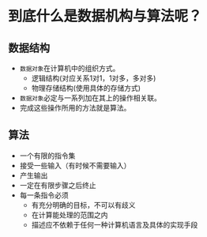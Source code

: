 
# 到底什么是数据机构与算法呢？

## 数据结构
- `数据对象`在计算机中的组织方式。
  * 逻辑结构(对应关系1对1，1对多，多对多)
  * 物理存储结构(使用具体的存储方式)
- `数据对象`必定与一系列加在其上的操作相关联。
- 完成这些操作所用的方法就是算法。

## 算法
- 一个有限的指令集
- 接受一些输入（有时候不需要输入）
- 产生输出
- 一定在有限步骤之后终止
- 每一条指令必须
  - 有充分明确的目标，不可以有歧义
  - 在计算能处理的范围之内
  - 描述应不依赖于任何一种计算机语言及具体的实现手段

